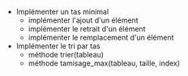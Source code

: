 - Implémenter un tas minimal
  - implémenter l'ajout d'un élément
  - implémenter le retrait d'un élément
  - implémenter le remplacement d'un élément
- Implémenter le tri par tas
  - méthode trier(tableau)
  - méthode tamisage_max(tableau, taille, index)
